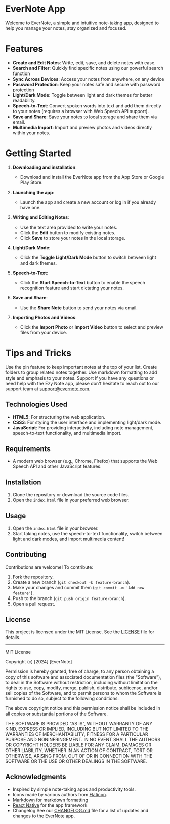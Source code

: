 # EverNote App
Welcome to EverNote, a simple and intuitive note-taking app, designed to help you manage your notes, stay organized and focused.

# Features
- **Create and Edit Notes**: Write, edit, save, and delete notes with ease.
- **Search and Filter**: Quickly find specific notes using our powerful search function
- **Sync Across Devices**: Access your notes from anywhere, on any device
- **Password Protection**: Keep your notes safe and secure with password protection
- **Light/Dark Mode**: Toggle between light and dark themes for better readability.
- **Speech-to-Text**: Convert spoken words into text and add them directly to your notes (requires a browser with Web Speech API support).
- **Save and Share**: Save your notes to local storage and share them via email.
- **Multimedia Import**: Import and preview photos and videos directly within your notes.

# Getting Started
1. **Downloading and installation**:  
   - Download and install the EverNote app from the App Store or Google Play Store.
2. **Launching the app**: 
   - Launch the app and create a new account or log in if you already have one.
3. **Writing and Editing Notes**:  
   - Use the text area provided to write your notes.  
   - Click the **Edit** button to modify existing notes.  
   - Click **Save** to store your notes in the local storage.

4. **Light/Dark Mode**:  
   - Click the **Toggle Light/Dark Mode** button to switch between light and dark themes.

5. **Speech-to-Text**:  
   - Click the **Start Speech-to-Text** button to enable the speech recognition feature and start dictating your notes.

6. **Save and Share**:  
   - Use the **Share Note** button to send your notes via email.

7. **Importing Photos and Videos**:  
   - Click the **Import Photo** or **Import Video** button to select and preview files from your device.

# Tips and Tricks
Use the pin feature to keep important notes at the top of your list.
Create folders to group related notes together.
Use markdown formatting to add style and emphasis to your notes.
Support
If you have any questions or need help with the Ezy Note app, please don't hesitate to reach out to our support team at [support@evernote.com](mailto:support@evernote.com).

## **Technologies Used**

- **HTML5**: For structuring the web application.
- **CSS3**: For styling the user interface and implementing light/dark mode.
- **JavaScript**: For providing interactivity, including note management, speech-to-text functionality, and multimedia import.

## **Requirements**

- A modern web browser (e.g., Chrome, Firefox) that supports the Web Speech API and other JavaScript features.

## **Installation**

1. Clone the repository or download the source code files.
2. Open the `index.html` file in your preferred web browser.

## **Usage**

1. Open the `index.html` file in your browser.
2. Start taking notes, use the speech-to-text functionality, switch between light and dark modes, and import multimedia content!

## **Contributing**

Contributions are welcome! To contribute:

1. Fork the repository.
2. Create a new branch (`git checkout -b feature-branch`).
3. Make your changes and commit them (`git commit -m 'Add new feature'`).
4. Push to the branch (`git push origin feature-branch`).
5. Open a pull request.

## **License**

This project is licensed under the MIT License. See the [LICENSE](LICENSE) file for details.

---

MIT License

Copyright (c) [2024] [EverNote]

Permission is hereby granted, free of charge, to any person obtaining a copy
of this software and associated documentation files (the "Software"), to deal
in the Software without restriction, including without limitation the rights
to use, copy, modify, merge, publish, distribute, sublicense, and/or sell
copies of the Software, and to permit persons to whom the Software is
furnished to do so, subject to the following conditions:

The above copyright notice and this permission notice shall be included in all
copies or substantial portions of the Software.

THE SOFTWARE IS PROVIDED "AS IS", WITHOUT WARRANTY OF ANY KIND, EXPRESS OR
IMPLIED, INCLUDING BUT NOT LIMITED TO THE WARRANTIES OF MERCHANTABILITY,
FITNESS FOR A PARTICULAR PURPOSE AND NONINFRINGEMENT. IN NO EVENT SHALL THE
AUTHORS OR COPYRIGHT HOLDERS BE LIABLE FOR ANY CLAIM, DAMAGES OR OTHER
LIABILITY, WHETHER IN AN ACTION OF CONTRACT, TORT OR OTHERWISE, ARISING FROM,
OUT OF OR IN CONNECTION WITH THE SOFTWARE OR THE USE OR OTHER DEALINGS IN THE
SOFTWARE.

## **Acknowledgments**
- Inspired by simple note-taking apps and productivity tools.
- Icons made by various authors from [Flaticon](https://www.flaticon.com).
- [Markdown](https://github.com/markdown/markdown) for markdown formatting
- [React Native](https://github.com/facebook/react-native) for the app framework
- Changelog
  See our [CHANGELOG.md](CHANGELOG.md) file for a list of updates and changes to the EverNote app.